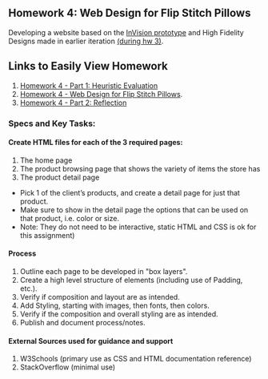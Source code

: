 ## Homework 4: Web Design for Flip Stitch Pillows

Developing a website based on the [InVision prototype](https://invis.io/5ZG19FPHVTU) and High Fidelity Designs made in earlier iteration [(during hw 3)](https://invis.io/5ZG19FPHVTU).

## Links to Easily View Homework
1. [Homework 4 - Part 1: Heuristic Evaluation](http://arshin.me/PUI-Labs/homework_4/Assignment%204%20%E2%80%93%20Part%201%20(Heuristic%20Evaluation).pdf)
2. [Homework 4 - Web Design for Flip Stitch Pillows](http://arshin.me/PUI-Labs/homework_4).
3. [Homework 4 - Part 2: Reflection](http://arshin.me/PUI-Labs/homework_4/Assignment%204%20-%20Reflection.pdf)

### Specs and Key Tasks:

#### Create HTML files for each of the 3 required pages:
1. The home page
2. The product browsing page that shows the variety of items the store has
3. The product detail page  
  - Pick 1  of the client’s products, and create a detail page for just that product.
  - Make sure to show in the detail page the options that can be used on that product, i.e. color or size.
  - Note: They do not need to be interactive, static HTML and CSS is ok for this assignment)

#### Process

1. Outline each page to be developed in "box layers".
2. Create a high level structure of elements (including use of Padding, etc.).
3. Verify if composition and layout are as intended.
4. Add Styling, starting with images, then fonts, then colors.
5. Verify if the composition and overall styling are as intended.
6. Publish and document process/notes.

#### External Sources used for guidance and support

1. W3Schools (primary use as CSS and HTML documentation reference)
2. StackOverflow (minimal use)
